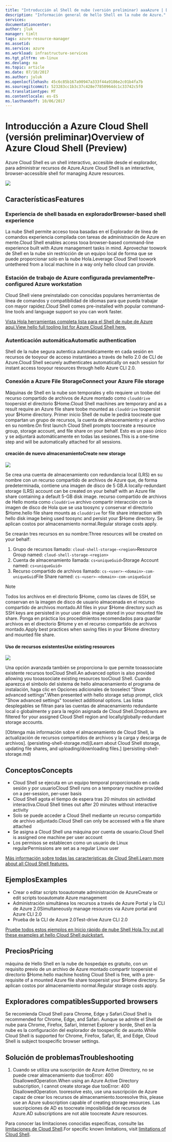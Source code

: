 ```yaml
---
title: "Introducción al Shell de nube (versión preliminar) aaaAzure | Documentos de Microsoft"
description: "Información general de hello Shell en la nube de Azure."
services: 
documentationcenter: 
author: jluk
manager: timlt
tags: azure-resource-manager
ms.assetid: 
ms.service: azure
ms.workload: infrastructure-services
ms.tgt_pltfrm: vm-linux
ms.devlang: na
ms.topic: article
ms.date: 07/10/2017
ms.author: juluk
ms.openlocfilehash: 45c6c85b167a90947a333f44a9186e2c01b4fa7b
ms.sourcegitcommit: 523283cc1b3c37c428e77850964dc1c33742c5f0
ms.translationtype: MT
ms.contentlocale: es-ES
ms.lasthandoff: 10/06/2017
---
```

# <a name="overview-of-azure-cloud-shell-preview"></a><span data-ttu-id="742e9-103">Introducción a Azure Cloud Shell (versión preliminar)</span><span class="sxs-lookup"><span data-stu-id="742e9-103">Overview of Azure Cloud Shell (Preview)</span></span>
<span data-ttu-id="742e9-104">Azure Cloud Shell es un shell interactivo, accesible desde el explorador, para administrar recursos de Azure.</span><span class="sxs-lookup"><span data-stu-id="742e9-104">Azure Cloud Shell is an interactive, browser-accessible shell for managing Azure resources.</span></span>

![](media/overview-pic.png)

## <a name="features"></a><span data-ttu-id="742e9-105">Características</span><span class="sxs-lookup"><span data-stu-id="742e9-105">Features</span></span>
### <a name="browser-based-shell-experience"></a><span data-ttu-id="742e9-106">Experiencia de shell basada en explorador</span><span class="sxs-lookup"><span data-stu-id="742e9-106">Browser-based shell experience</span></span>
<span data-ttu-id="742e9-107">La nube Shell permite acceso tooa basadas en el Explorador de línea de comandos experiencia compilada con tareas de administración de Azure en mente.</span><span class="sxs-lookup"><span data-stu-id="742e9-107">Cloud Shell enables access tooa browser-based command-line experience built with Azure management tasks in mind.</span></span> <span data-ttu-id="742e9-108">Aprovechar toowork de Shell en la nube sin restricción de un equipo local de forma que se puede proporcionar solo en la nube Hola.</span><span class="sxs-lookup"><span data-stu-id="742e9-108">Leverage Cloud Shell toowork untethered from a local machine in a way only hello cloud can provide.</span></span>

### <a name="pre-configured-azure-workstation"></a><span data-ttu-id="742e9-109">Estación de trabajo de Azure configurada previamente</span><span class="sxs-lookup"><span data-stu-id="742e9-109">Pre-configured Azure workstation</span></span>
<span data-ttu-id="742e9-110">Cloud Shell viene preinstalado con conocidas populares herramientas de línea de comandos y compatibilidad de idiomas para que pueda trabajar con mayor rapidez.</span><span class="sxs-lookup"><span data-stu-id="742e9-110">Cloud Shell comes pre-installed with popular command-line tools and language support so you can work faster.</span></span>

[<span data-ttu-id="742e9-111">Vista Hola herramientas completa lista para el Shell de nube de Azure aquí.</span><span class="sxs-lookup"><span data-stu-id="742e9-111">View hello full tooling list for Azure Cloud Shell here.</span></span>](features.md#tools)

### <a name="automatic-authentication"></a><span data-ttu-id="742e9-112">Autenticación automática</span><span class="sxs-lookup"><span data-stu-id="742e9-112">Automatic authentication</span></span>
<span data-ttu-id="742e9-113">Shell de la nube segura autentica automáticamente en cada sesión en recursos de tooyour de acceso instantáneo a través de hello 2.0 de CLI de Azure.</span><span class="sxs-lookup"><span data-stu-id="742e9-113">Cloud Shell securely authenticates automatically on each session for instant access tooyour resources through hello Azure CLI 2.0.</span></span>

### <a name="connect-your-azure-file-storage"></a><span data-ttu-id="742e9-114">Conexión a Azure File Storage</span><span class="sxs-lookup"><span data-stu-id="742e9-114">Connect your Azure File storage</span></span>
<span data-ttu-id="742e9-115">Máquinas de Shell en la nube son temporales y ello requiere un toobe del recurso compartido de archivos de Azure montado como `clouddrive` toopersist el directorio $Home.</span><span class="sxs-lookup"><span data-stu-id="742e9-115">Cloud Shell machines are temporary and as a result require an Azure file share toobe mounted as `clouddrive` toopersist your $Home directory.</span></span>
<span data-ttu-id="742e9-116">Primer inicio Shell de nube le pedirá toocreate que compartan un grupo de recursos, la cuenta de almacenamiento y el archivo en su nombre.</span><span class="sxs-lookup"><span data-stu-id="742e9-116">On first launch Cloud Shell prompts toocreate a resource group, storage account, and file share on your behalf.</span></span> <span data-ttu-id="742e9-117">Esto es un paso único y se adjuntará automáticamente en todas las sesiones.</span><span class="sxs-lookup"><span data-stu-id="742e9-117">This is a one-time step and will be automatically attached for all sessions.</span></span> 

#### <a name="create-new-storage"></a><span data-ttu-id="742e9-118">creación de nuevo almacenamiento</span><span class="sxs-lookup"><span data-stu-id="742e9-118">Create new storage</span></span>
![](media/basic-storage.png)

<span data-ttu-id="742e9-119">Se crea una cuenta de almacenamiento con redundancia local (LRS) en su nombre con un recurso compartido de archivos de Azure que, de forma predeterminada, contiene una imagen de disco de 5 GB.</span><span class="sxs-lookup"><span data-stu-id="742e9-119">A locally-redundant storage (LRS) account can be created on your behalf with an Azure file share containing a default 5-GB disk image.</span></span> <span data-ttu-id="742e9-120">recurso compartido de archivos de Hello monta como `clouddrive` archivo compartir interacción con la imagen de disco de Hola que se usa toosync y conservar el directorio $Home.</span><span class="sxs-lookup"><span data-stu-id="742e9-120">hello file share mounts as `clouddrive` for file share interaction with hello disk image being used toosync and persist your $Home directory.</span></span> <span data-ttu-id="742e9-121">Se aplican costos por almacenamiento normal.</span><span class="sxs-lookup"><span data-stu-id="742e9-121">Regular storage costs apply.</span></span>

<span data-ttu-id="742e9-122">Se crearán tres recursos en su nombre:</span><span class="sxs-lookup"><span data-stu-id="742e9-122">Three resources will be created on your behalf:</span></span>
1. <span data-ttu-id="742e9-123">Grupo de recursos llamado: `cloud-shell-storage-<region>`</span><span class="sxs-lookup"><span data-stu-id="742e9-123">Resource Group named: `cloud-shell-storage-<region>`</span></span>
2. <span data-ttu-id="742e9-124">Cuenta de almacenamiento llamada: `cs<uniqueGuid>`</span><span class="sxs-lookup"><span data-stu-id="742e9-124">Storage Account named: `cs<uniqueGuid>`</span></span>
3. <span data-ttu-id="742e9-125">Recurso compartido de archivos llamado: `cs-<user>-<domain>-com-uniqueGuid`</span><span class="sxs-lookup"><span data-stu-id="742e9-125">File Share named: `cs-<user>-<domain>-com-uniqueGuid`</span></span>

> [!Note]
> <span data-ttu-id="742e9-126">Todos los archivos en el directorio $Home, como las claves de SSH, se conservan en la imagen de disco de usuario almacenada en el recurso compartido de archivos montado.</span><span class="sxs-lookup"><span data-stu-id="742e9-126">All files in your $Home directory such as SSH keys are persisted in your user disk image stored in your mounted file share.</span></span> <span data-ttu-id="742e9-127">Ponga en práctica los procedimientos recomendados para guardar archivos en el directorio $Home y en el recurso compartido de archivos montado.</span><span class="sxs-lookup"><span data-stu-id="742e9-127">Apply best practices when saving files in your $Home directory and mounted file share.</span></span>

#### <a name="use-existing-resources"></a><span data-ttu-id="742e9-128">Uso de recursos existentes</span><span class="sxs-lookup"><span data-stu-id="742e9-128">Use existing resources</span></span>
![](media/advanced-storage.png)

<span data-ttu-id="742e9-129">Una opción avanzada también se proporciona lo que permite tooassociate existente recursos tooCloud Shell.</span><span class="sxs-lookup"><span data-stu-id="742e9-129">An advanced option is also provided allowing you tooassociate existing resources tooCloud Shell.</span></span> <span data-ttu-id="742e9-130">Cuando aparezca el símbolo del sistema de hello almacenamiento el programa de instalación, haga clic en Opciones adicionales de tooselect "Show advanced settings".</span><span class="sxs-lookup"><span data-stu-id="742e9-130">When presented with hello storage setup prompt, click "Show advanced settings" tooselect additional options.</span></span> <span data-ttu-id="742e9-131">Las listas desplegables se filtran para las cuentas de almacenamiento redundante local o globalmente y para la región asignada de Cloud Shell.</span><span class="sxs-lookup"><span data-stu-id="742e9-131">Dropdowns are filtered for your assigned Cloud Shell region and locally/globally-redundant storage accounts.</span></span>

<span data-ttu-id="742e9-132">[Obtenga más información sobre el almacenamiento de Cloud Shell, la actualización de recursos compartidos de archivos y la carga y descarga de archivos]. (persisting-shell-storage.md)</span><span class="sxs-lookup"><span data-stu-id="742e9-132">[Learn about Cloud Shell storage, updating file shares, and uploading/downloading files.] (persisting-shell-storage.md)</span></span>

## <a name="concepts"></a><span data-ttu-id="742e9-133">Conceptos</span><span class="sxs-lookup"><span data-stu-id="742e9-133">Concepts</span></span>
* <span data-ttu-id="742e9-134">Cloud Shell se ejecuta en un equipo temporal proporcionado en cada sesión y por usuario</span><span class="sxs-lookup"><span data-stu-id="742e9-134">Cloud Shell runs on a temporary machine provided on a per-session, per-user basis</span></span>
* <span data-ttu-id="742e9-135">Cloud Shell agota el tiempo de espera tras 20 minutos sin actividad interactiva.</span><span class="sxs-lookup"><span data-stu-id="742e9-135">Cloud Shell times out after 20 minutes without interactive activity</span></span>
* <span data-ttu-id="742e9-136">Solo se puede acceder a Cloud Shell mediante un recurso compartido de archivo adjuntado.</span><span class="sxs-lookup"><span data-stu-id="742e9-136">Cloud Shell can only be accessed with a file share attached</span></span>
* <span data-ttu-id="742e9-137">Se asigna a Cloud Shell una máquina por cuenta de usuario.</span><span class="sxs-lookup"><span data-stu-id="742e9-137">Cloud Shell is assigned one machine per user account</span></span>
* <span data-ttu-id="742e9-138">Los permisos se establecen como un usuario de Linux regular</span><span class="sxs-lookup"><span data-stu-id="742e9-138">Permissions are set as a regular Linux user</span></span>

[<span data-ttu-id="742e9-139">Más información sobre todas las características de Cloud Shell.</span><span class="sxs-lookup"><span data-stu-id="742e9-139">Learn more about all Cloud Shell features.</span></span>](features.md)

## <a name="examples"></a><span data-ttu-id="742e9-140">Ejemplos</span><span class="sxs-lookup"><span data-stu-id="742e9-140">Examples</span></span>
* <span data-ttu-id="742e9-141">Crear o editar scripts tooautomate administración de Azure</span><span class="sxs-lookup"><span data-stu-id="742e9-141">Create or edit scripts tooautomate Azure management</span></span>
* <span data-ttu-id="742e9-142">Administración simultánea los recursos a través de Azure Portal y la CLI de Azure 2.0</span><span class="sxs-lookup"><span data-stu-id="742e9-142">Simultaneously manage resources via Azure portal and Azure CLI 2.0</span></span>
* <span data-ttu-id="742e9-143">Prueba de la CLI de Azure 2.0</span><span class="sxs-lookup"><span data-stu-id="742e9-143">Test-drive Azure CLI 2.0</span></span>

[<span data-ttu-id="742e9-144">Pruebe todos estos ejemplos en Inicio rápido de nube Shell Hola.</span><span class="sxs-lookup"><span data-stu-id="742e9-144">Try out all these examples at hello Cloud Shell quickstart.</span></span>](quickstart.md)

## <a name="pricing"></a><span data-ttu-id="742e9-145">Precios</span><span class="sxs-lookup"><span data-stu-id="742e9-145">Pricing</span></span>
<span data-ttu-id="742e9-146">máquina de Hello Shell en la nube de hospedaje es gratuito, con un requisito previo de un archivo de Azure montado compartir toopersist el directorio $Home.</span><span class="sxs-lookup"><span data-stu-id="742e9-146">hello machine hosting Cloud Shell is free, with a pre-requisite of a mounted Azure file share toopersist your $Home directory.</span></span> <span data-ttu-id="742e9-147">Se aplican costos por almacenamiento normal.</span><span class="sxs-lookup"><span data-stu-id="742e9-147">Regular storage costs apply.</span></span>

## <a name="supported-browsers"></a><span data-ttu-id="742e9-148">Exploradores compatibles</span><span class="sxs-lookup"><span data-stu-id="742e9-148">Supported browsers</span></span>
<span data-ttu-id="742e9-149">Se recomienda Cloud Shell para Chrome, Edge y Safari.</span><span class="sxs-lookup"><span data-stu-id="742e9-149">Cloud Shell is recommended for Chrome, Edge, and Safari.</span></span> <span data-ttu-id="742e9-150">Aunque se admite el Shell de nube para Chrome, Firefox, Safari, Internet Explorer y borde, Shell en la nube es la configuración del explorador de toospecific de asunto.</span><span class="sxs-lookup"><span data-stu-id="742e9-150">While Cloud Shell is supported for Chrome, Firefox, Safari, IE, and Edge, Cloud Shell is subject toospecific browser settings.</span></span>

## <a name="troubleshooting"></a><span data-ttu-id="742e9-151">Solución de problemas</span><span class="sxs-lookup"><span data-stu-id="742e9-151">Troubleshooting</span></span>
1. <span data-ttu-id="742e9-152">Cuando se utiliza una suscripción de Azure Active Directory, no se puede crear almacenamiento due tooError: 400 DisallowedOperation.</span><span class="sxs-lookup"><span data-stu-id="742e9-152">When using an Azure Active Directory subscription, I cannot create storage due tooError: 400 DisallowedOperation.</span></span> <span data-ttu-id="742e9-153">tooresolve esto, use una suscripción de Azure capaz de crear los recursos de almacenamiento.</span><span class="sxs-lookup"><span data-stu-id="742e9-153">tooresolve this, please use an Azure subscription capable of creating storage resources.</span></span> <span data-ttu-id="742e9-154">Las suscripciones de AD es toocreate imposibilidad de recursos de Azure.</span><span class="sxs-lookup"><span data-stu-id="742e9-154">AD subscriptions are not able toocreate Azure resources.</span></span>

<span data-ttu-id="742e9-155">Para conocer las limitaciones conocidas específicas, consulte las [limitaciones de Cloud Shell](limitations.md).</span><span class="sxs-lookup"><span data-stu-id="742e9-155">For specific known limitations, visit [limitations of Cloud Shell](limitations.md).</span></span>
